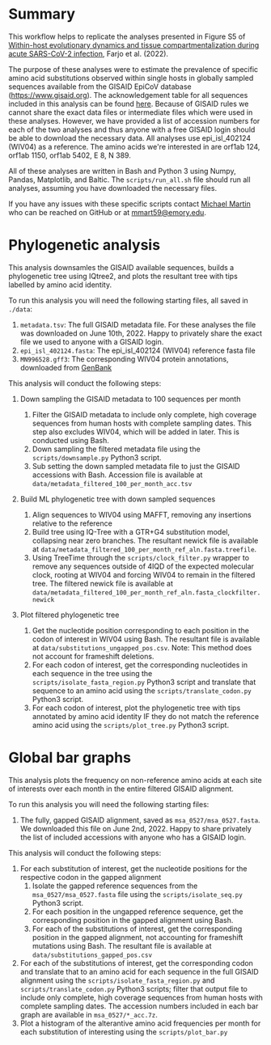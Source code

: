 # Summary
This workflow helps to replicate the analyses presented in Figure S5 of [Within-host evolutionary dynamics and tissue compartmentalization during acute SARS-CoV-2 infection](https://doi.org/10.1101/2022.06.21.497047), Farjo et al. (2022). 

The purpose of these analyses were to estimate the prevalence of specific amino acid substitutions observed within single hosts in globally sampled sequences available from the GISAID EpiCoV database (https://www.gisaid.org). The acknowledgement table for all sequences included in this analysis can be found [here](https://doi.org/10.55876/gis8.220621ms). Because of GISAID rules we cannot share the exact data files or intermediate files which were used in these analyses. However, we have provided a list of accession numbers for each of the two analyses and thus anyone with a free GISAID login should be able to download the necessary data. All analyses use epi_isl_402124 (WIV04) as a reference. The amino acids we're interested in are orf1ab 124, orf1ab 1150, orf1ab 5402, E 8, N 389.


All of these analyses are written in Bash and Python 3 using Numpy, Pandas, Matplotlib, and Baltic. The `scripts/run_all.sh` file should run all analyses, assuming you have downloaded the necessary files. 

If you have any issues with these specific scripts contact [Michael Martin](https://github.com/m-a-martin) who can be reached on GitHub or at [mmart59@emory.edu](mailto:mmart59@emory.edu). 

# Phylogenetic analysis
This analysis downsamles the GISAID available sequences, builds a phylogenetic tree using IQtree2, and plots the resultant tree with tips labelled by amino acid identity. 

To run this analysis you will need the following starting files, all saved in `./data`: 

1. `metadata.tsv`: The full GISAID metadata file. For these analyses the file was downloaded on June 10th, 2022. Happy to privately share the exact file we used to anyone with a GISAID login.
2. `epi_isl_402124.fasta`: The epi_isl_402124 (WIV04) reference fasta file
3. `MN996528.gff3`: The corresponding WIV04 protein annotations, downloaded from [GenBank](https://www.ncbi.nlm.nih.gov/nuccore/MN996528)

This analysis will conduct the following steps: 
 1. Down sampling the GISAID metadata to 100 sequences per month
 	1. Filter the GISAID metadata to include only complete, high coverage sequences from human hosts with complete sampling dates. This step also excludes WIV04, which will be added in later. This is conducted using Bash.
 	2. Down sampling the filtered metadata file using the `scripts/downsample.py` Python3 script.
 	3. Sub setting the down sampled metadata file to just the GISAID accessions with Bash. Accession file is available at `data/metadata_filtered_100_per_month_acc.tsv`
 2. Build ML phylogenetic tree with down sampled sequences
	1. Align sequences to WIV04 using MAFFT, removing any insertions relative to the reference
	2. Build tree using IQ-Tree with a GTR+G4 substitution model, collapsing near zero branches. The resultant newick file is available at ``data/metadata_filtered_100_per_month_ref_aln.fasta.treefile``.
	3. Using TreeTime through the `scripts/clock_filter.py` wrapper to remove any sequences outside of 4IQD of the expected molecular clock, rooting at WIV04 and forcing WIV04 to remain in the filtered tree. The filtered newick file is available at `data/metadata_filtered_100_per_month_ref_aln.fasta_clockfilter.newick` 

3. Plot filtered phylogenetic tree
	1. Get the nucleotide position corresponding to each position in the codon of interest in WIV04 using Bash. The resultant file is available at `data/substitutions_ungapped_pos.csv`. Note: This method does not account for frameshift deletions.
	2. For each codon of interest, get the corresponding nucleotides in each sequence in the tree using the `scripts/isolate_fasta_region.py` Python3 script and translate that sequence to an amino acid using the `scripts/translate_codon.py` Python3 script. 
	3. For each codon of interest, plot the phylogenetic tree with tips annotated by amino acid identity IF they do not match the reference amino acid using the `scripts/plot_tree.py` Python3 script.

# Global bar graphs
This analysis plots the frequency on non-reference amino acids at each site of interests over each month in the entire filtered GISAID alignment. 

To run this analysis you will need the following starting files: 
1. The fully, gapped GISAID alignment, saved as `msa_0527/msa_0527.fasta`. We downloaded this file on June 2nd, 2022. Happy to share privately the list of included accessions with anyone who has a GISAID login. 

This analysis will conduct the following steps: 
1. For each substitution of interest, get the nucleotide positions for the respective codon in the gapped alignment
	1. Isolate the gapped reference sequences from the `msa_0527/msa_0527.fasta` file using the `scripts/isolate_seq.py` Python3 script. 
	2. For each position in the ungapped reference sequence, get the corresponding position in the gapped alignment using Bash. 
	3. For each of the substitutions of interest, get the corresponding position in the gapped alignment, not accounting for frameshift mutations using Bash. The resultant file is available at `data/substitutions_gapped_pos.csv` 
2. For each of the substitutions of interest, get the corresponding codon and translate that to an amino acid for each sequence in the full GISAID alignment using the `scripts/isolate_fasta_region.py` and `scripts/translate_codon.py` Python3 scripts; filter that output file to include only complete, high coverage sequences from human hosts with complete sampling dates. The accession numbers included in each bar graph are available in `msa_0527/*_acc.7z`. 
3. Plot a histogram of the alterantive amino acid frequencies per month for each substitution of interesting using the `scripts/plot_bar.py` 
	



